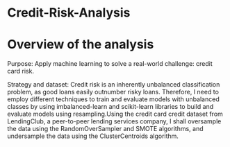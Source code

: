 # Credit-Risk-Analysis

# Overview of the analysis

Purpose: Apply machine learning to solve a real-world challenge: credit card risk. 

Strategy and dataset: Credit risk is an inherently unbalanced classification problem, as good loans easily outnumber risky loans. Therefore, I need to employ different techniques to train and evaluate models with unbalanced classes by using imbalanced-learn and scikit-learn libraries to build and evaluate models using resampling.Using the credit card credit dataset from LendingClub, a peer-to-peer lending services company, I shall oversample the data using the RandomOverSampler and SMOTE algorithms, and undersample the data using the ClusterCentroids algorithm. 
